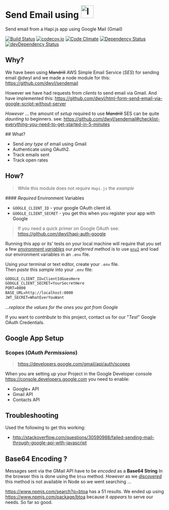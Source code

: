 # Send Email using <img height="40" alt="login with github" src="https://cloud.githubusercontent.com/assets/194400/12875883/cf23af1c-cdeb-11e5-8e57-dcda33fd3abb.png">

Send email from a Hapi.js app using Google Mail (Gmail)

[![Build Status](https://travis-ci.org/dwyl/sendemail-gmail.svg?branch=master)](https://travis-ci.org/dwyl/sendemail-gmail)
[![codecov.io](https://codecov.io/github/dwyl/sendemail-gmail/coverage.svg?branch=master)](https://codecov.io/github/dwyl/sendemail-gmail?branch=master)
[![Code Climate](https://codeclimate.com/github/dwyl/sendemail-gmail/badges/gpa.svg)](https://codeclimate.com/github/dwyl/sendemail-gmail)
[![Dependency Status](https://david-dm.org/dwyl/sendemail-gmail.svg)](https://david-dm.org/dwyl/sendemail-gmail)
[![devDependency Status](https://david-dm.org/dwyl/sendemail-gmail/dev-status.svg)](https://david-dm.org/dwyl/sendemail-gmail#info=devDependencies)


## Why?

We have been using ~~Mandrill~~ AWS Simple Email Service (*SES*) for sending email @dwyl
and we made a node module for this: https://github.com/dwyl/sendemail

However we have had requests from *clients* to send email via Gmail.
And have implemented this:
https://github.com/dwyl/html-form-send-email-via-google-script-without-server

*However* ... the amount of *setup* required to use ~~Mandrill~~ SES can be quite
*daunting* to beginners.
see: https://github.com/dwyl/sendemail#checklist-everything-you-need-to-get-started-in-5-minutes

## What?

+ Send *any type* of email using Gmail
+ Authenticate using OAuth2.
+ Track emails sent
+ Track open rates


## How?

> While this module does not *require* `Hapi.js` the *example*

#### *Required* Environment Variables

+ `GOOGLE_CLIENT_ID` - your google OAuth client id.
+ `GOOGLE_CLIENT_SECRET` - you get this when you register your app with Google

> If you need a quick primer on Google OAuth see:  
https://github.com/dwyl/hapi-auth-google


Running this app or its' tests on your local machine will require
that you set a few
[*environment variables*](https://github.com/dwyl/learn-environment-variables)
our *preferred* method is to use [`env2`](https://github.com/dwyl/env2)
and load our environment variables in an `.env` file.

Using your terminal or text editor, create your `.env` file.  
Then *paste* this *sample* into your `.env` file:

```txt
GOOGLE_CLIENT_ID=ClientIdGoesHere
GOOGLE_CLIENT_SECRET=YourSecretHere
PORT=8000
BASE_URL=http://localhost:8000
JWT_SECRET=WhatEverYouWant
```
...*replace the values for the ones you got from Google*

If you want to *contribute* to this project,
contact us for our "*Test*" Google OAuth Credentials.

## Google App Setup

### Scopes (*OAuth Permissions*)

> https://developers.google.com/gmail/api/auth/scopes

When you are setting up your Project in the Google Developer console
https://console.developers.google.com
you need to enable:
+ Google+ API
+ Gmail API
+ Contacts API

## Troubleshooting

Used the following to get this working:

+ http://stackoverflow.com/questions/30590988/failed-sending-mail-through-google-api-with-javascript

## Base64 Encoding ?

Messages sent via the GMail API have to be *encoded* as a **Base64 String**
In the browser this is done using the `btoa` method.
*However* as we [*discovered*](http://stackoverflow.com/questions/30590988/failed-sending-mail-through-google-api-with-javascript)
this method is not available in Node so we went searching ...

https://www.npmjs.com/search?q=btoa has a 51 results.
We ended up using https://www.npmjs.com/package/btoa
because it *appears* to serve our needs. So far so good.
